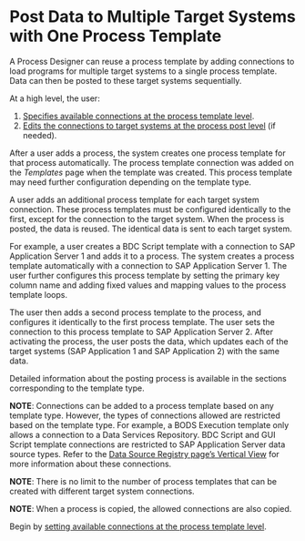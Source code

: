 # Post Data to Multiple Target Systems with One Process Template

A Process Designer can reuse a process template by adding connections to
load programs for multiple target systems to a single process template.
Data can then be posted to these target systems sequentially.

At a high level, the user:

1.  [Specifies available connections at the process template
    level](Set_Connections_at_the_Process_Template_Level.htm).
2.  [Edits the connections to target systems at the process post
    level](Edit_Connections_to_Target_Systems_at_the_Process_Post_Level.htm)
    (if needed).

After a user adds a process, the system creates one process template for
that process automatically. The process template connection was added on
the <span style="font-style: italic;">Templates</span> page when the
template was created. This process template may need further
configuration depending on the template type.

A user adds an additional process template for each target system
connection. These process templates must be configured identically to
the first, except for the connection to the target system. When the
process is posted, the data is reused. The identical data is sent to
each target system.

For example, a user creates a BDC Script template with a connection to
SAP Application Server 1 and adds it to a process. The system creates a
process template automatically with a connection to SAP Application
Server 1. The user further configures this process template by setting
the primary key column name and adding fixed values and mapping values
to the process template loops.

The user then adds a second process template to the process, and
configures it identically to the first process template. The user sets
the connection to this process template to SAP Application Server 2.
After activating the process, the user posts the data, which updates
each of the target systems (SAP Application 1 and SAP Application 2)
with the same data.

Detailed information about the posting process is available in the
sections corresponding to the template type.

<span style="font-weight: bold;">NOTE</span>: Connections can be added
to a process template based on any template type. However, the types of
connections allowed are restricted based on the template type. For
example, a BODS Execution template only allows a connection to a Data
Services Repository. BDC Script and GUI Script template connections are
restricted to SAP Application Server data source types. Refer to the
[Data Source Registry page’s Vertical
View](../../Common/Page_Desc/Data_Source_Registry_H.htm#Data_Source_Registry_V)
for more information about these connections.

<span style="font-weight: bold;">NOTE</span>: There is no limit to the
number of process templates that can be created with different target
system connections.

<span style="font-weight: bold;">NOTE</span>: When a process is copied,
the allowed connections are also copied.

Begin by [setting available connections at the process template
level](Set_Connections_at_the_Process_Template_Level.htm).
